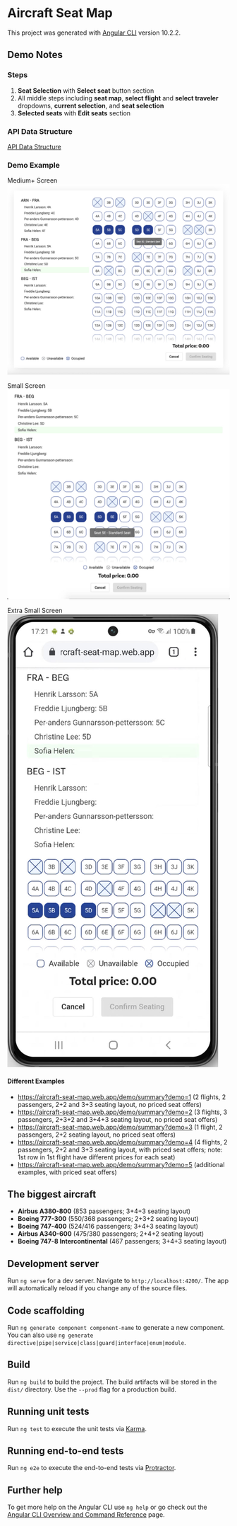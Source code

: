 # Aircraft Seat Map

This project was generated with [Angular CLI](https://github.com/angular/angular-cli) version 10.2.2.

## Demo Notes

### Steps

1. **Seat Selection** with **Select seat** button section
2. All middle steps including **seat map**, **select flight** and **select traveler** dropdowns, **current selection**, and **seat selection**
3. **Selected seats** with **Edit seats** section

### API Data Structure

[API Data Structure](src/aircraft-seat-map/shared/models/flight-seat-map-api-response.ts)

### Demo Example

Medium+ Screen
![Aircraft Seat Map Demo Example - Medium](docs/images/aircraft-seat-map-demo-example-md.jpg)

Small Screen
![Aircraft Seat Map Demo Example - Small](docs/images/aircraft-seat-map-demo-example-sm.jpg)

Extra Small Screen
![Aircraft Seat Map Demo Example - Extra SMall](docs/images/aircraft-seat-map-demo-example-xs.jpg)

#### Different Examples

- https://aircraft-seat-map.web.app/demo/summary?demo=1 (2 flights, 2 passengers, 2+2 and 3+3 seating layout, no priced seat offers)
- https://aircraft-seat-map.web.app/demo/summary?demo=2 (3 flights, 3 passengers, 2+3+2 and 3+4+3 seating layout, no priced seat offers)
- https://aircraft-seat-map.web.app/demo/summary?demo=3 (1 flight, 2 passengers, 2+2 seating layout, no priced seat offers)
- https://aircraft-seat-map.web.app/demo/summary?demo=4 (4 flights, 2 passengers, 2+2 and 3+3 seating layout, with priced seat offers; note: 1st row in 1st flight have different prices for each seat)
- https://aircraft-seat-map.web.app/demo/summary?demo=5 (additional examples, with priced seat offers)

## The biggest aircraft

- **Airbus A380-800** (853 passengers; 3+4+3 seating layout)
- **Boeing 777-300** (550/368 passengers; 2+3+2 seating layout)
- **Boeing 747-400** (524/416 passengers; 3+4+3 seating layout)
- **Airbus A340-600** (475/380 passengers; 2+4+2 seating layout)
- **Boeing 747-8 Intercontinental** (467 passengers; 3+4+3 seating layout)

## Development server

Run `ng serve` for a dev server. Navigate to `http://localhost:4200/`. The app will automatically reload if you change any of the source files.

## Code scaffolding

Run `ng generate component component-name` to generate a new component. You can also use `ng generate directive|pipe|service|class|guard|interface|enum|module`.

## Build

Run `ng build` to build the project. The build artifacts will be stored in the `dist/` directory. Use the `--prod` flag for a production build.

## Running unit tests

Run `ng test` to execute the unit tests via [Karma](https://karma-runner.github.io).

## Running end-to-end tests

Run `ng e2e` to execute the end-to-end tests via [Protractor](http://www.protractortest.org/).

## Further help

To get more help on the Angular CLI use `ng help` or go check out the [Angular CLI Overview and Command Reference](https://angular.io/cli) page.
